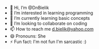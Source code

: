- 👋 Hi, I’m @DnBielik
- 👀 I’m interested in learning programming
- 🌱 I’m currently learning basic concepts
- 💞️ I’m looking to collaborate on coding
- 📫 How to reach me d.bielik@yahoo.com
- 😄 Pronouns: She
- ⚡ Fun fact: I'm not fun I'm sarcastic :)

<!---
DnBielik/DnBielik is a ✨ special ✨ repository because its `README.md` (this file) appears on your GitHub profile.
You can click the Preview link to take a look at your changes.
--->

